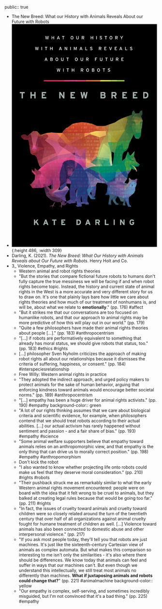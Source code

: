 public:: true

- The New Breed: What our History with Animals Reveals About our Future with Robots
- ![71ySyGXGOfL.jpeg](../assets/71ySyGXGOfL_1666624011191_0.jpeg){:height 486, :width 309}
- Darling, K. (2021). *The New Breed: What Our History with Animals Reveals about Our Future with Robots*. Henry Holt and Co.
- 3_ Violence, Empathy, and Rights
	- Western animal and robot rights theories
	- "But the stories that compare fictional future robots to humans don't fully capture the true messiness we will be facing if and when robot rights become topic. Instead, the history and current state of animal rights in the West is a more accurate and very different story for us to draw on. It's one that plainly lays bare how little we care about rights theories and how much of our treatment of nonhumans is, and will be, about what we relate to __emotionally__." (pp. 176) #affect
	- "But it strikes me that our conversations are too focused on humanlike robots, and that our approach to animal rights may be more predictive of how this will play out in our world." (pp. 179)
	- "Quite a few philosophers have made their animal rights theories about people [...]." (pp. 183) #anthropocentrism
	- "[...] if robots are performatively equivalent to something that already has moral status, we should give robots that status, too." (pp. 183) #ethics #rights
	- [...] philosopher Sven Nyholm criticizes the approach of making robot rights all about our relationships because it dismisses the criteria of suffering, happiness, or consent." (pp. 184) #interspeciesrelationship
	- Free Willy: Western animal rights in practice
	- "They adopted the indirect approach, and urged policy makers to protect animals for the sake of human behavior, arguing that enforcing kindness toward animals would encourage better societal norms." (pp. 189) #anthropocentrism
	- "[...] empathy has been a huge driver for animal rights activists." (pp. 190) #empathy
	  background-color:: green
	- "A lot of our rights thinking assumes that we care about biological criteria and scientific evidence, for example, when philosophers contend that we should treat robots according to their actual abilities. [...] our actual activism has rarely happened without sentiment and passion - and a fair share of bias." (pp. 193) #empathy #science
	- "Some animal welfare supporters believe that empathy toward animals relies on an anthropomorphic view, and that empathy is the only thing that can drive us to morally correct position." (pp. 198) #empathy #anthropomorphism
	- Don't kick the robot
	- "I also wanted to know whether projecting life onto robots could make us feel that they deserve moral consideration." (pp. 210) #rights #robots
	- "Their pushback struck me as remarkably similar to what the early Western animal rights movement encountered: people were on board with the idea that it felt wrong to be cruel to animals, but they balked at creating legal rules because that would be going too far." (pp. 211) #rights
	- "In fact, the issues of cruelty toward animals and cruelty toward children were so closely related around the turn of the twentieth century that over half of all organizations against animal cruelty fought for humane treatment of children as well. [...] Violence toward animals has also been connected to domestic abuse and other interpersonal violence." (pp. 217)
	- "If you ask most people today, they'll tell you that robots are just machines. It's just like the sixteenth-century Cartesian view of animals as complex automata. But what makes this comparison so interesting to me isn't only the similarities - it's also where there should be differences. We know today that animals can feel and suffer in ways that our machines can't. But even though we understand this intellectually, we still treat most animals no differently than machines. __What if juxtaposing animals and robots could change that?__" (pp. 221) #animalmachine
	  background-color:: yellow
	- "Our empathy is complex, self-serving, and sometimes incredibly misguided, but I'm not convinced that it's a bad thing." (pp. 225) #empathy